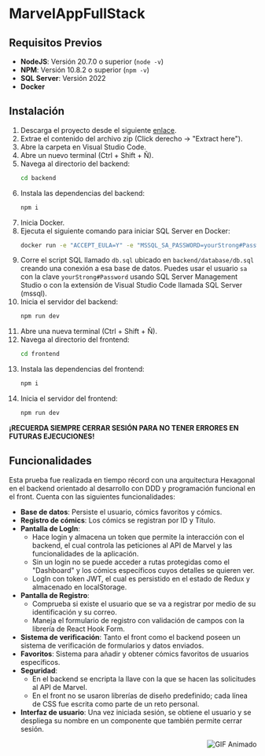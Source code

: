 # MarvelAppFullStack

## Requisitos Previos

- **NodeJS**: Versión 20.7.0 o superior (`node -v`)
- **NPM**: Versión 10.8.2 o superior (`npm -v`)
- **SQL Server**: Versión 2022
- **Docker**

## Instalación

1. Descarga el proyecto desde el siguiente [enlace](https://github.com/Bushogun/MarvelAppFullStack/archive/refs/heads/main.zip).
2. Extrae el contenido del archivo zip (Click derecho -> "Extract here").
3. Abre la carpeta en Visual Studio Code.
4. Abre un nuevo terminal (Ctrl + Shift + Ñ).
5. Navega al directorio del backend:
    ```sh
    cd backend
    ```
6. Instala las dependencias del backend:
    ```sh
    npm i
    ```
7. Inicia Docker.
8. Ejecuta el siguiente comando para iniciar SQL Server en Docker:
    ```sh
    docker run -e "ACCEPT_EULA=Y" -e "MSSQL_SA_PASSWORD=yourStrong#Password" -p 1433:1433 -d mcr.microsoft.com/mssql/server:2022-latest
    ```
9. Corre el script SQL llamado `db.sql` ubicado en `backend/database/db.sql` creando una conexión a esa base de datos. Puedes usar el usuario `sa` con la clave `yourStrong#Password` usando SQL Server Management Studio o con la extensión de Visual Studio Code llamada SQL Server (mssql).
10. Inicia el servidor del backend:
    ```sh
    npm run dev
    ```
11. Abre una nueva terminal (Ctrl + Shift + Ñ).
12. Navega al directorio del frontend:
    ```sh
    cd frontend
    ```
13. Instala las dependencias del frontend:
    ```sh
    npm i
    ```
14. Inicia el servidor del frontend:
    ```sh
    npm run dev
    ```

**¡RECUERDA SIEMPRE CERRAR SESIÓN PARA NO TENER ERRORES EN FUTURAS EJECUCIONES!**

## Funcionalidades

Esta prueba fue realizada en tiempo récord con una arquitectura Hexagonal en el backend orientado al desarrollo con DDD y programación funcional en el front. Cuenta con las siguientes funcionalidades:

- **Base de datos**: Persiste el usuario, cómics favoritos y cómics.
- **Registro de cómics**: Los cómics se registran por ID y Título.
- **Pantalla de LogIn**:
  - Hace login y almacena un token que permite la interacción con el backend, el cual controla las peticiones al API de Marvel y las funcionalidades de la aplicación.
  - Sin un login no se puede acceder a rutas protegidas como el "Dashboard" y los cómics específicos cuyos detalles se quieren ver.
  - LogIn con token JWT, el cual es persistido en el estado de Redux y almacenado en localStorage.
- **Pantalla de Registro**:
  - Comprueba si existe el usuario que se va a registrar por medio de su identificación y su correo.
  - Maneja el formulario de registro con validación de campos con la librería de React Hook Form.
- **Sistema de verificación**: Tanto el front como el backend poseen un sistema de verificación de formularios y datos enviados.
- **Favoritos**: Sistema para añadir y obtener cómics favoritos de usuarios específicos.
- **Seguridad**:
  - En el backend se encripta la llave con la que se hacen las solicitudes al API de Marvel.
  - En el front no se usaron librerías de diseño predefinido; cada línea de CSS fue escrita como parte de un reto personal.
- **Interfaz de usuario**: Una vez iniciada sesión, se obtiene el usuario y se despliega su nombre en un componente que también permite cerrar sesión.

<p align="right">
  <img src="https://media.giphy.com/media/SvFocn0wNMx0iv2rYz/giphy.gif" alt="GIF Animado">
</p>
